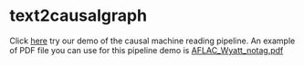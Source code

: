 # text2causalgraph

Click [here]([https://huggingface.co/spaces/Seetha/IMA-pipeline-streamlit](https://huggingface.co/spaces/KGBrain/Causal-pipeline)) try our demo of the causal machine reading pipeline. An example of PDF file you can use for this pipeline demo is [AFLAC_Wyatt_notag.pdf](https://github.com/GoPeaks-AI/text2causalgraph/files/11961622/AFLAC_Wyatt_notag.pdf)
